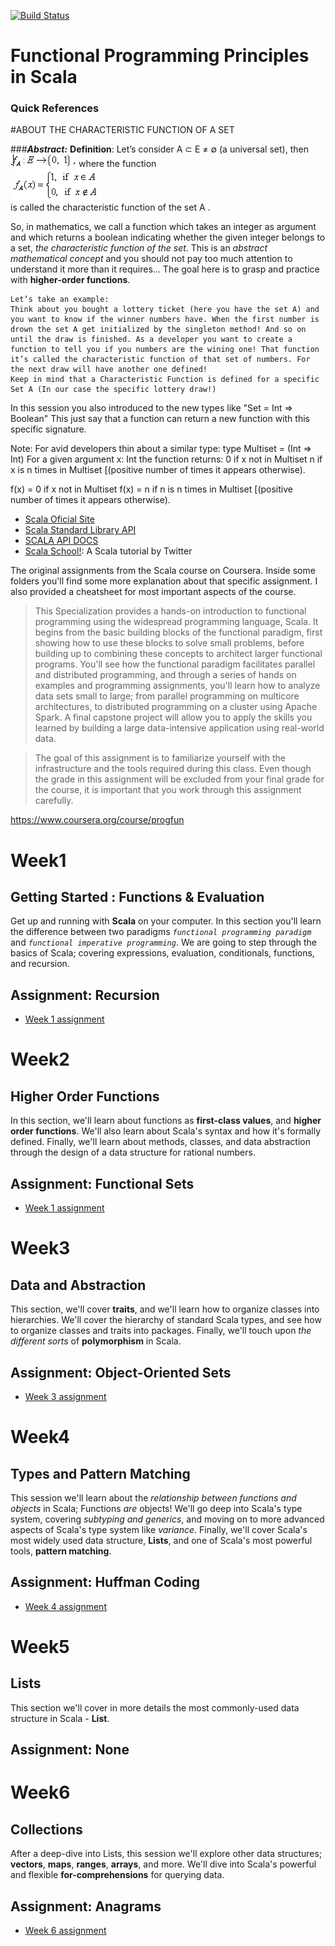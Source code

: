 
[![Build Status](https://travis-ci.org/coursera/courscala.svg)](https://travis-ci.org/coursera/courscala)

Functional Programming Principles in Scala
===========================================

### Quick References
#ABOUT THE CHARACTERISTIC FUNCTION OF A SET

###**_Abstract:_**
**Definition**: Let’s consider A ⊂ E ≠ ∅ (a universal set), then  
![](./images/f001.png?raw=true "Optional Title") where the function   
![](./images/f002.png?raw=true "Optional Title")  
is called the characteristic function of the set A .

So, in mathematics, we call a function which takes an integer as argument and which returns a boolean indicating 
whether the given integer belongs to a set, _the characteristic function of the set_. 
This is an _abstract mathematical concept_ and you should not pay too much attention to understand it more than it requires...
The goal here is to grasp and practice with **higher-order functions**.
 
```
Let’s take an example:  
Think about you bought a lottery ticket (here you have the set A) and you want to know if the winner numbers have. When the first number is drown the set A get initialized by the singleton method! And so on until the draw is finished. As a developer you want to create a function to tell you if you numbers are the wining one! That function it’s called the characteristic function of that set of numbers. For the next draw will have another one defined!
Keep in mind that a Characteristic Function is defined for a specific Set A (In our case the specific lottery draw!)
```

In this session you also introduced to the new types like "Set = Int => Boolean" This just say that a function can return a new function with this specific signature.

Note: For avid developers thin about a similar type: type Multiset = (Int => Int) For a given argument x: Int the function returns: 0 if x not in Multiset
n if x is n times in Multiset [(positive number of times it appears otherwise).

f(x) = 0 if x not in Multiset
f(x) = n if n is n times in Multiset [(positive number of times it appears otherwise).



- [Scala Oficial Site](http://www.scala-lang.org/)
- [Scala Standard Library API](http://www.scala-lang.org/api/)
- [SCALA API DOCS](http://docs.scala-lang.org/index.html)
- [Scala School!](http://twitter.github.com/scala_school/): A Scala tutorial by Twitter


The original assignments from the Scala course on Coursera.
Inside some folders you'll find some more explanation about that specific assignment.
I also provided a cheatsheet for most important aspects of the course.

> This Specialization provides a hands-on introduction to functional programming using the widespread programming language, Scala. It begins from the basic building blocks of the functional paradigm, first showing how to use these blocks to solve small problems, before building up to combining these concepts to architect larger functional programs. You'll see how the functional paradigm facilitates parallel and distributed programming, and through a series of hands on examples and programming assignments, you'll learn how to analyze data sets small to large; from parallel programming on multicore architectures, to distributed programming on a cluster using Apache Spark. A final capstone project will allow you to apply the skills you learned by building a large data-intensive application using real-world data.

>The goal of this assignment is to familiarize yourself with the infrastructure and the tools required during this class. Even though the grade in this assignment will be excluded from your final grade for the course, it is important that you work through this assignment carefully.

https://www.coursera.org/course/progfun


# Week1
## Getting Started : Functions & Evaluation

Get up and running with **Scala** on your computer. 
In this section you'll learn the difference between two paradigms _`functional programming paradigm`_ and _`functional imperative programming`_. 
We are going to step through the basics of Scala; covering expressions, evaluation, conditionals, 
functions, and recursion.

## Assignment: Recursion 
* [Week 1 assignment](./recfun/README.md)

# Week2
## Higher Order Functions

In this section, we'll learn about functions as **first-class values**, and **higher order functions**. 
We'll also learn about Scala's syntax and how it's formally defined. 
Finally, we'll learn about methods, classes, and data abstraction through the design of a 
data structure for rational numbers.

## Assignment:  Functional Sets
* [Week 1 assignment](./recfun/README.md)


# Week3
## Data and Abstraction

This section, we'll cover **traits**, and we'll learn how to organize classes into hierarchies. 
We'll cover the hierarchy of standard Scala types, and see how to organize classes and traits 
into packages. Finally, we'll touch upon _the different sorts_ of **polymorphism** in Scala. 

## Assignment:  Object-Oriented Sets
* [Week 3 assignment](./recfun/README.md)

# Week4
## Types and Pattern Matching

This session we'll learn about the _relationship between functions and objects_ in Scala; 
Functions *are* objects! We'll go deep into Scala's type system, covering _subtyping and generics_, 
and moving on to more advanced aspects of Scala's type system like _variance_. 
Finally, we'll cover Scala's most widely used data structure, **Lists**, and one of Scala's most powerful tools, 
**pattern matching**.

## Assignment:  Huffman Coding
* [Week 4 assignment](./recfun/README.md)

# Week5
## Lists

This section we'll cover in more details the most commonly-used data structure in Scala - **List**.

## Assignment:  None


# Week6
## Collections

After a deep-dive into Lists, this session we'll explore other data structures; 
**vectors**, **maps**, **ranges**, **arrays**, and more. 
We'll dive into Scala's powerful and flexible **for-comprehensions** for querying data. 


## Assignment:  Anagrams
* [Week 6 assignment](./recfun/README.md)







